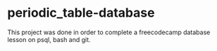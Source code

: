 # periodic_table-database
This project was done in order to complete a freecodecamp database lesson on psql, bash and git. 
